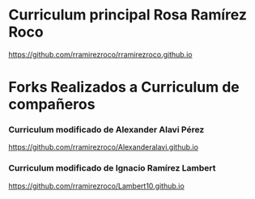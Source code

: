 # Curriculum principal Rosa Ramírez Roco

https://github.com/rramirezroco/rramirezroco.github.io

# Forks Realizados a Curriculum de compañeros

### Curriculum modificado de Alexander Alavi Pérez

https://github.com/rramirezroco/Alexanderalavi.github.io

### Curriculum modificado de Ignacio Ramírez Lambert

https://github.com/rramirezroco/Lambert10.github.io
